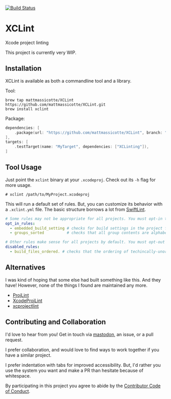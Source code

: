 [![Build Status][build status badge]][build status]

# XCLint
Xcode project linting

This project is currently very WIP.

## Installation

XCLint is available as both a commandline tool and a library.

Tool:

```
brew tap mattmassicotte/XCLint https://github.com/mattmassicotte/XCLint.git
brew install xclint
```

Package:

```swift
dependencies: [
    .package(url: "https://github.com/mattmassicotte/XCLint", branch: "main")
],
targets: [
    .testTarget(name: "MyTarget", dependencies: ["XCLinting"]),
]
```

## Tool Usage

Just point the `xclint` binary at your `.xcodeproj`. Check out its `-h` flag for more usage.

```
# xclint /path/to/MyProject.xcodeproj
```

This will run a default set of rules. But, you can customize its behavior with a `.xclint.yml` file. The basic structure borrows a lot from [SwiftLint](https://github.com/realm/SwiftLint).

```yaml
# Some rules may not be appropriate for all projects. You must opt-in those.
opt_in_rules:
  - embedded_build_setting # checks for build settings in the project file
  - groups_sorted          # checks that all group contents are alphabetically sorted

# Other rules make sense for all projects by default. You must opt-out of those.
disabled_rules:
  - build_files_ordered. # checks that the ordering of techincally-unordered collections Xcode writes out is preserved
```

## Alternatives

I was kind of hoping that some else had built something like this. And they have! However, none of the things I found are maintained any more.

- [ProjLint](https://github.com/JamitLabs/ProjLint)
- [XcodeProjLint](https://github.com/RocketLaunchpad/XcodeProjLint)
- [xcprojectlint](https://github.com/americanexpress/xcprojectlint)

## Contributing and Collaboration

I'd love to hear from you! Get in touch via [mastodon](https://mastodon.social/@mattiem), an issue, or a pull request.

I prefer collaboration, and would love to find ways to work together if you have a similar project.

I prefer indentation with tabs for improved accessibility. But, I'd rather you use the system you want and make a PR than hesitate because of whitespace.

By participating in this project you agree to abide by the [Contributor Code of Conduct](CODE_OF_CONDUCT.md).

[build status]: https://github.com/mattmassicotte/XCLint/actions
[build status badge]: https://github.com/mattmassicotte/XCLint/workflows/CI/badge.svg
